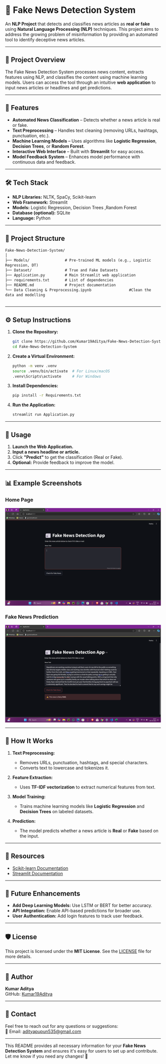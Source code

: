 
# 📰 Fake News Detection System  

An **NLP Project** that detects and classifies news articles as **real or fake** using **Natural Language Processing (NLP)** techniques. This project aims to address the growing problem of misinformation by providing an automated tool to identify deceptive news articles.  

---

## 🚀 Project Overview  

The Fake News Detection System processes news content, extracts features using NLP, and classifies the content using machine learning models. Users can access the tool through an intuitive **web application** to input news articles or headlines and get predictions.  

---

## 🎯 Features  

- **Automated News Classification** – Detects whether a news article is real or fake.  
- **Text Preprocessing** – Handles text cleaning (removing URLs, hashtags, punctuation, etc.).  
- **Machine Learning Models** – Uses algorithms like **Logistic Regression**, **Decision Trees**, or **Random Forest**.  
- **Interactive Web Interface** – Built with **Streamlit** for easy access.  
- **Model Feedback System** – Enhances model performance with continuous data and feedback.  

---

## 🛠️ Tech Stack  

- **NLP Libraries:** NLTK, SpaCy, Scikit-learn  
- **Web Framework:** Streamlit  
- **Models:** Logistic Regression, Decision Trees ,Random Forest 
- **Database (optional):** SQLite  
- **Language:** Python  

---

## 📂 Project Structure  

```
Fake-News-Detection-System/
│
├── Models/                # Pre-trained ML models (e.g., Logistic Regression, DT)
├── Dataset/               # True and Fake Datasets
├── Application.py         # Main Streamlit web application
├── requirements.txt       # List of dependencies
├── README.md              # Project documentation
└── Data Cleaning & Preprocessing.ipynb                 #Clean the data and modelling
    
```

---

## ⚙️ Setup Instructions  

1. **Clone the Repository:**  
   ```bash
   git clone https://github.com/Kumar19Aditya/Fake-News-Detection-System.git
   cd Fake-News-Detection-System
   ```

2. **Create a Virtual Environment:**  
   ```bash
   python -m venv .venv
   source .venv/bin/activate  # For Linux/macOS  
   .venv\Scripts\activate     # For Windows  
   ```

3. **Install Dependencies:**  
   ```bash
   pip install -r Requirements.txt
   ```

4. **Run the Application:**  
   ```bash
   streamlit run Application.py
   ```

---

## 📝 Usage  

1. **Launch the Web Application.**  
2. **Input a news headline or article.**  
3. Click **"Predict"** to get the classification (Real or Fake).  
4. **Optional:** Provide feedback to improve the model.  

---

## 📊 Example Screenshots  

### Home Page  
![Home Page](Images/Home.png)

### Fake News Prediction  
![Prediction](Images/FakeHome.png)

---

## 🧠 How It Works  

1. **Text Preprocessing:**  
   - Removes URLs, punctuation, hashtags, and special characters.
   - Converts text to lowercase and tokenizes it.

2. **Feature Extraction:**  
   - Uses **TF-IDF vectorization** to extract numerical features from text.

3. **Model Training:**  
   - Trains machine learning models like **Logistic Regression** and **Decision Trees** on labeled datasets.

4. **Prediction:**  
   - The model predicts whether a news article is **Real** or **Fake** based on the input.

---

## 🔗 Resources  

- [Scikit-learn Documentation](https://scikit-learn.org/)  
- [Streamlit Documentation](https://docs.streamlit.io/)  

---

## 🚀 Future Enhancements  

- **Add Deep Learning Models:** Use LSTM or BERT for better accuracy.  
- **API Integration:** Enable API-based predictions for broader use.  
- **User Authentication:** Add login features to track user feedback.  

---


## 🛡️ License  

This project is licensed under the **MIT License**. See the [LICENSE](LICENSE) file for more details.  

---

## 👤 Author  

**Kumar Aditya**  
GitHub: [Kumar19Aditya](https://github.com/Kumar19Aditya)  

---

## 📧 Contact  

Feel free to reach out for any questions or suggestions:  
📧 Email: adityapupun535@gmail.com

---

This README provides all necessary information for your **Fake News Detection System** and ensures it's easy for users to set up and contribute. Let me know if you need any changes! 🚀
